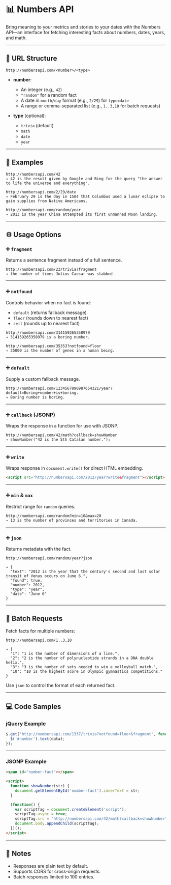 
# 📊 Numbers API

Bring meaning to your metrics and stories to your dates with the Numbers API—an interface for fetching interesting facts about numbers, dates, years, and math.

---

## 🔗 URL Structure

```
http://numbersapi.com/<number>/<type>
```

- **number**:  
  - An integer (e.g., `42`)  
  - `"random"` for a random fact  
  - A date in `month/day` format (e.g., `2/29`) for `type=date`  
  - A range or comma-separated list (e.g., `1..3,10` for batch requests)

- **type** (optional):  
  - `trivia` (default)  
  - `math`  
  - `date`  
  - `year`

---

## 📌 Examples

```http
http://numbersapi.com/42
⇒ 42 is the result given by Google and Bing for the query "the answer to life the universe and everything".

http://numbersapi.com/2/29/date
⇒ February 29 is the day in 1504 that Columbus used a lunar eclipse to gain supplies from Native Americans.

http://numbersapi.com/random/year
⇒ 2013 is the year China attempted its first unmanned Moon landing.
```

---

## ⚙️ Usage Options

### ➕ `fragment`
Returns a sentence fragment instead of a full sentence.

```http
http://numbersapi.com/23/trivia?fragment
⇒ the number of times Julius Caesar was stabbed
```

---

### ➕ `notfound`
Controls behavior when no fact is found:
- `default` (returns fallback message)
- `floor` (rounds down to nearest fact)
- `ceil` (rounds up to nearest fact)

```http
http://numbersapi.com/314159265358979
⇒ 314159265358979 is a boring number.

http://numbersapi.com/35353?notfound=floor
⇒ 35000 is the number of genes in a human being.
```

---

### ➕ `default`
Supply a custom fallback message.

```http
http://numbersapi.com/1234567890987654321/year?default=Boring+number+is+boring.
⇒ Boring number is boring.
```

---

### ➕ `callback` (JSONP)
Wraps the response in a function for use with JSONP.

```http
http://numbersapi.com/42/math?callback=showNumber
⇒ showNumber("42 is the 5th Catalan number.");
```

---

### ➕ `write`
Wraps response in `document.write()` for direct HTML embedding.

```html
<script src="http://numbersapi.com/2012/year?write&fragment"></script>
```

---

### ➕ `min` & `max`
Restrict range for `random` queries.

```http
http://numbersapi.com/random?min=10&max=20
⇒ 13 is the number of provinces and territories in Canada.
```

---

### ➕ `json`
Returns metadata with the fact.

```http
http://numbersapi.com/random/year?json

⇒ {
  "text": "2012 is the year that the century's second and last solar transit of Venus occurs on June 6.",
  "found": true,
  "number": 2012,
  "type": "year",
  "date": "June 6"
}
```

---

## 🧮 Batch Requests

Fetch facts for multiple numbers:

```http
http://numbersapi.com/1..3,10

⇒ {
  "1": "1 is the number of dimensions of a line.",
  "2": "2 is the number of polynucleotide strands in a DNA double helix.",
  "3": "3 is the number of sets needed to win a volleyball match.",
  "10": "10 is the highest score in Olympic gymnastics competitions."
}
```

Use `json` to control the format of each returned fact.

---

## 💻 Code Samples

### jQuery Example

```javascript
$.get('http://numbersapi.com/1337/trivia?notfound=floor&fragment', function(data) {
  $('#number').text(data);
});
```

---

### JSONP Example

```html
<span id="number-fact"></span>

<script>
  function showNumber(str) {
    document.getElementById('number-fact').innerText = str;
  }

  (function() {
    var scriptTag = document.createElement('script');
    scriptTag.async = true;
    scriptTag.src = "http://numbersapi.com/42/math?callback=showNumber";
    document.body.appendChild(scriptTag);
  })();
</script>
```

---

## 📝 Notes

- Responses are plain text by default.
- Supports CORS for cross-origin requests.
- Batch responses limited to 100 entries.


